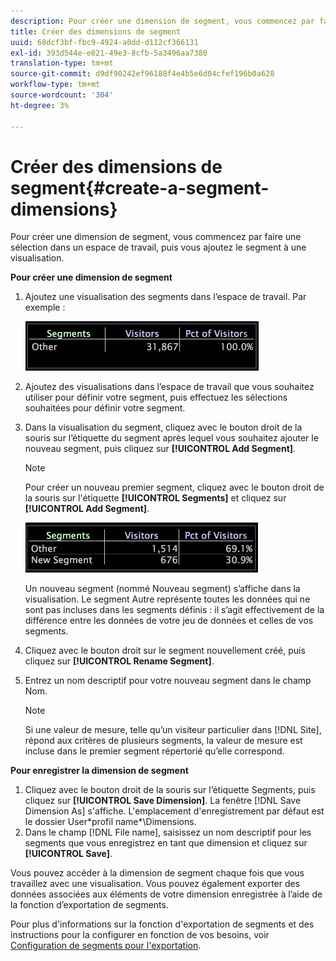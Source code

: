 ```yaml
---
description: Pour créer une dimension de segment, vous commencez par faire une sélection dans un espace de travail, puis vous ajoutez le segment à une visualisation.
title: Créer des dimensions de segment
uuid: 68dcf3bf-fbc9-4924-a0dd-d112cf366131
exl-id: 393d544e-e821-49e3-8cfb-5a3496aa7380
translation-type: tm+mt
source-git-commit: d9df90242ef96188f4e4b5e6d04cfef196b0a628
workflow-type: tm+mt
source-wordcount: '304'
ht-degree: 3%

---
```


# Créer des dimensions de segment{#create-a-segment-dimensions}

Pour créer une dimension de segment, vous commencez par faire une sélection dans un espace de travail, puis vous ajoutez le segment à une visualisation.

**Pour créer une dimension de segment**

1. Ajoutez une visualisation des segments dans l’espace de travail. Par exemple :

   ![](assets/vis_Segment.png)

1. Ajoutez des visualisations dans l’espace de travail que vous souhaitez utiliser pour définir votre segment, puis effectuez les sélections souhaitées pour définir votre segment.
1. Dans la visualisation du segment, cliquez avec le bouton droit de la souris sur l’étiquette du segment après lequel vous souhaitez ajouter le nouveau segment, puis cliquez sur **[!UICONTROL Add Segment]**.

   >[!NOTE]
   >
   >Pour créer un nouveau premier segment, cliquez avec le bouton droit de la souris sur l&#39;étiquette **[!UICONTROL Segments]** et cliquez sur **[!UICONTROL Add Segment]**.

   ![](assets/vis_SegmentNew.png)

   Un nouveau segment (nommé Nouveau segment) s’affiche dans la visualisation. Le segment Autre représente toutes les données qui ne sont pas incluses dans les segments définis : il s’agit effectivement de la différence entre les données de votre jeu de données et celles de vos segments.

1. Cliquez avec le bouton droit sur le segment nouvellement créé, puis cliquez sur **[!UICONTROL Rename Segment]**.
1. Entrez un nom descriptif pour votre nouveau segment dans le champ Nom.

   >[!NOTE]
   >
   >Si une valeur de mesure, telle qu’un visiteur particulier dans [!DNL Site], répond aux critères de plusieurs segments, la valeur de mesure est incluse dans le premier segment répertorié qu’elle correspond.

**Pour enregistrer la dimension de segment**

1. Cliquez avec le bouton droit de la souris sur l’étiquette Segments, puis cliquez sur **[!UICONTROL Save Dimension]**. La fenêtre [!DNL Save Dimension As] s&#39;affiche. L&#39;emplacement d&#39;enregistrement par défaut est le dossier User\*profil name*\Dimensions.
1. Dans le champ [!DNL File name], saisissez un nom descriptif pour les segments que vous enregistrez en tant que dimension et cliquez sur **[!UICONTROL Save]**.

Vous pouvez accéder à la dimension de segment chaque fois que vous travaillez avec une visualisation. Vous pouvez également exporter des données associées aux éléments de votre dimension enregistrée à l’aide de la fonction d’exportation de segments.

Pour plus d&#39;informations sur la fonction d&#39;exportation de segments et des instructions pour la configurer en fonction de vos besoins, voir [Configuration de segments pour l&#39;exportation](../../../../home/c-get-started/c-exp-data-seg-exp/t-config-sgts-expt.md#task-8857f221fa66463990ec9b60db6db372).
